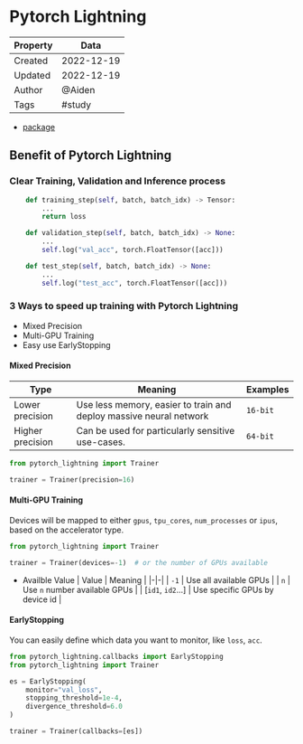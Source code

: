 # Pytorch Lightning
| Property  | Data |
|-|-|
| Created | 2022-12-19 |
| Updated | 2022-12-19 |
| Author | @Aiden |
| Tags | #study |

- [package](https://github.com/PyTorchLightning/pytorch-lightning)
## Benefit of Pytorch Lightning
### Clear Training, Validation and Inference process
```python
    def training_step(self, batch, batch_idx) -> Tensor:
        ...
        return loss

    def validation_step(self, batch, batch_idx) -> None:
        ...
        self.log("val_acc", torch.FloatTensor([acc]))

    def test_step(self, batch, batch_idx) -> None:
        ...
        self.log("test_acc", torch.FloatTensor([acc]))
```

### 3 Ways to speed up training with Pytorch Lightning
- Mixed Precision
- Multi-GPU Training
- Easy use EarlyStopping

#### Mixed Precision
| Type | Meaning | Examples |
|-|-|-|
| Lower precision | Use less memory, easier to train and deploy massive neural network | `16-bit` |
| Higher precision | Can be used for particularly sensitive use-cases. | `64-bit` |

```python
from pytorch_lightning import Trainer

trainer = Trainer(precision=16)
```

#### Multi-GPU Training
Devices will be mapped to either `gpus`, `tpu_cores`, `num_processes` or `ipus`, based on the accelerator type.
```python
from pytorch_lightning import Trainer

trainer = Trainer(devices=-1)  # or the number of GPUs available
```
- Availble Value
    | Value | Meaning |
    |-|-|
    | `-1` | Use all available GPUs |
    | `n` | Use `n` number available GPUs |
    | [`id1`, `id2`...] | Use specific GPUs by device id |

#### EarlyStopping
You can easily define which data you want to monitor, like `loss`, `acc`.
```python
from pytorch_lightning.callbacks import EarlyStopping
from pytorch_lightning import Trainer

es = EarlyStopping(
    monitor="val_loss",
    stopping_threshold=1e-4,
    divergence_threshold=6.0
)

trainer = Trainer(callbacks=[es])
```
